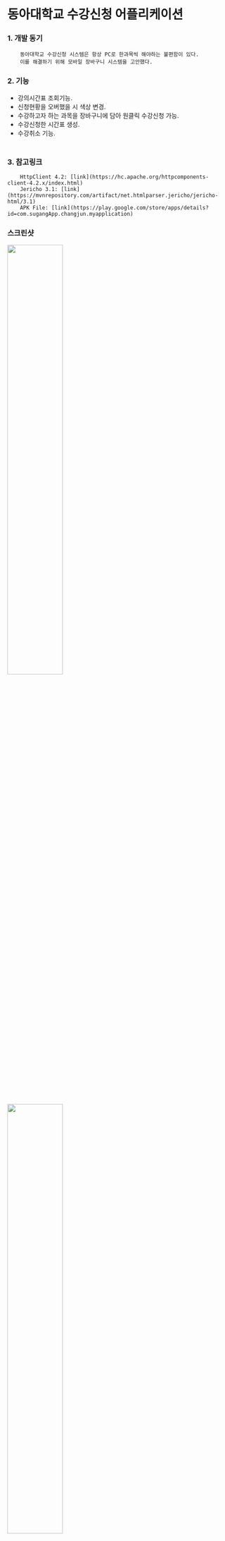 동아대학교 수강신청 어플리케이션
===============================
### 1. 개발 동기   
```
    동아대학교 수강신청 시스템은 항상 PC로 한과목씩 해야하는 불편함이 있다.   
    이를 해결하기 위해 모바일 장바구니 시스템을 고안했다.   
```     

### 2. 기능   
   - 강의시간표 조회기능.   
   - 신청현황을 오버했을 시 색상 변경.   
   - 수강하고자 하는 과목을 장바구니에 담아 원클릭 수강신청 가능.   
   - 수강신청한 시간표 생성.   
   - 수강취소 기능.   
　     
### 3. 참고링크
```
    HttpClient 4.2: [link](https://hc.apache.org/httpcomponents-client-4.2.x/index.html)   
    Jericho 3.1: [link](https://mvnrepository.com/artifact/net.htmlparser.jericho/jericho-html/3.1)   
    APK File: [link](https://play.google.com/store/apps/details?id=com.sugangApp.changjun.myapplication)
 ``` 

### 스크린샷

<img src="https://user-images.githubusercontent.com/40492343/69025588-013e4e80-0a0b-11ea-923e-3337e0ec6d16.png" width="50%"></img>
<img src="https://user-images.githubusercontent.com/40492343/92086218-d770df80-ee04-11ea-85f0-5e959f101a27.jpg" width="50%"></img>

